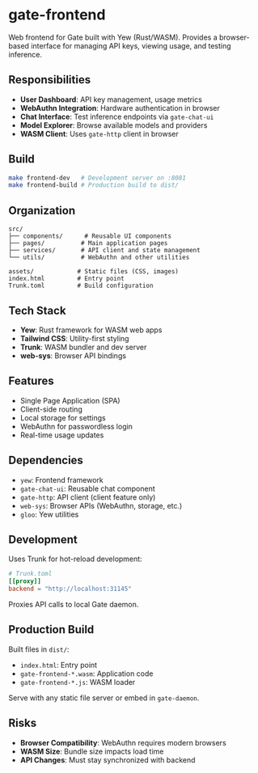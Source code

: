 # gate-frontend

Web frontend for Gate built with Yew (Rust/WASM). Provides a browser-based interface for managing API keys, viewing usage, and testing inference.

## Responsibilities

- **User Dashboard**: API key management, usage metrics
- **WebAuthn Integration**: Hardware authentication in browser
- **Chat Interface**: Test inference endpoints via `gate-chat-ui`
- **Model Explorer**: Browse available models and providers
- **WASM Client**: Uses `gate-http` client in browser

## Build

```bash
make frontend-dev   # Development server on :8081
make frontend-build # Production build to dist/
```

## Organization

```
src/
├── components/      # Reusable UI components
├── pages/          # Main application pages
├── services/       # API client and state management
└── utils/          # WebAuthn and other utilities

assets/            # Static files (CSS, images)
index.html         # Entry point
Trunk.toml         # Build configuration
```

## Tech Stack

- **Yew**: Rust framework for WASM web apps
- **Tailwind CSS**: Utility-first styling
- **Trunk**: WASM bundler and dev server
- **web-sys**: Browser API bindings

## Features

- Single Page Application (SPA)
- Client-side routing
- Local storage for settings
- WebAuthn for passwordless login
- Real-time usage updates

## Dependencies

- `yew`: Frontend framework
- `gate-chat-ui`: Reusable chat component
- `gate-http`: API client (client feature only)
- `web-sys`: Browser APIs (WebAuthn, storage, etc.)
- `gloo`: Yew utilities

## Development

Uses Trunk for hot-reload development:
```toml
# Trunk.toml
[[proxy]]
backend = "http://localhost:31145"
```

Proxies API calls to local Gate daemon.

## Production Build

Built files in `dist/`:
- `index.html`: Entry point
- `gate-frontend-*.wasm`: Application code
- `gate-frontend-*.js`: WASM loader

Serve with any static file server or embed in `gate-daemon`.

## Risks

- **Browser Compatibility**: WebAuthn requires modern browsers
- **WASM Size**: Bundle size impacts load time
- **API Changes**: Must stay synchronized with backend